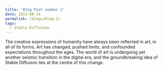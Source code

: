 ```yaml
---
title: 'Blog Post number 2'
date: 2013-08-14
permalink: /blogs/blog-2/
tags:
  - Stable Diffusion
---
```


The creative expressions of humanity have always been reflected in art, in all of its forms. Art has changed, pushed limits, and confounded expectations throughout the ages. The world of art is undergoing yet another seismic transition in the digital era, and the groundbreaking idea of Stable Diffusion lies at the centre of this change.
